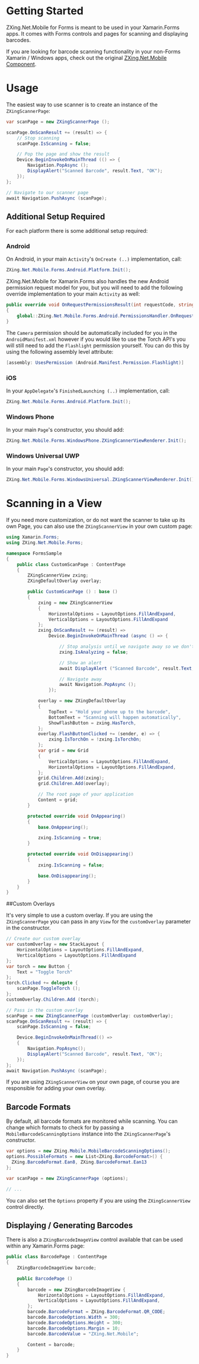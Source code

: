 # Getting Started

ZXing.Net.Mobile for Forms is meant to be used in your Xamarin.Forms apps.  It comes with Forms controls and pages for scanning and displaying barcodes.

If you are looking for barcode scanning functionality in your non-Forms Xamarin / Windows apps, check out the original [ZXing.Net.Mobile Component](https://components.xamarin.com/view/zxing.net.mobile).

# Usage

The easiest way to use scanner is to create an instance of the `ZXingScannerPage`: 

```csharp
var scanPage = new ZXingScannerPage ();

scanPage.OnScanResult += (result) => {
	// Stop scanning
    scanPage.IsScanning = false;

	// Pop the page and show the result
    Device.BeginInvokeOnMainThread (() => {
        Navigation.PopAsync ();        
        DisplayAlert("Scanned Barcode", result.Text, "OK");
    });
};

// Navigate to our scanner page
await Navigation.PushAsync (scanPage);
```


## Additional Setup Required

For each platform there is some additional setup required:

### Android 

On Android, in your main `Activity`'s `OnCreate (..)` implementation, call:

```csharp
ZXing.Net.Mobile.Forms.Android.Platform.Init();
```

ZXing.Net.Mobile for Xamarin.Forms also handles the new Android permission request model for you, but you will need to add the following override implementation to your main `Activity` as well:

```csharp
public override void OnRequestPermissionsResult(int requestCode, string[] permissions, Permission[] grantResults)
{
    global::ZXing.Net.Mobile.Forms.Android.PermissionsHandler.OnRequestPermissionsResult (requestCode, permissions, grantResults);           
}
```

The `Camera` permission should be automatically included for you in the `AndroidManifest.xml` however if you would like to use the Torch API's you will still need to add the `Flashlight` permission yourself.  You can do this by using the following assembly level attribute:

```csharp
[assembly: UsesPermission (Android.Manifest.Permission.Flashlight)]
```

### iOS

In your `AppDelegate`'s `FinishedLaunching (..)` implementation, call:

```csharp
ZXing.Net.Mobile.Forms.Android.Platform.Init();
```


### Windows Phone
In your main `Page`'s constructor, you should add:

```csharp
ZXing.Net.Mobile.Forms.WindowsPhone.ZXingScannerViewRenderer.Init();
```

### Windows Universal UWP

In your main `Page`'s constructor, you should add:

```csharp
ZXing.Net.Mobile.Forms.WindowsUniversal.ZXingScannerViewRenderer.Init();
```



# Scanning in a View

If you need more customization, or do not want the scanner to take up its own Page, you can also use the `ZXingScannerView` in your own custom page:

```csharp
using Xamarin.Forms;
using ZXing.Net.Mobile.Forms;

namespace FormsSample
{
    public class CustomScanPage : ContentPage
    {
        ZXingScannerView zxing;
        ZXingDefaultOverlay overlay;

        public CustomScanPage () : base ()
        {
            zxing = new ZXingScannerView
            {
                HorizontalOptions = LayoutOptions.FillAndExpand,
                VerticalOptions = LayoutOptions.FillAndExpand
            };
            zxing.OnScanResult += (result) => 
                Device.BeginInvokeOnMainThread (async () => {

                    // Stop analysis until we navigate away so we don't keep reading barcodes
                    zxing.IsAnalyzing = false;

                    // Show an alert
                    await DisplayAlert ("Scanned Barcode", result.Text, "OK");

                    // Navigate away
                    await Navigation.PopAsync ();
                });

            overlay = new ZXingDefaultOverlay
            {
                TopText = "Hold your phone up to the barcode",
                BottomText = "Scanning will happen automatically",
                ShowFlashButton = zxing.HasTorch,
            };
            overlay.FlashButtonClicked += (sender, e) => {
                zxing.IsTorchOn = !zxing.IsTorchOn;
            };
            var grid = new Grid
            {
                VerticalOptions = LayoutOptions.FillAndExpand,
                HorizontalOptions = LayoutOptions.FillAndExpand,
            };
            grid.Children.Add(zxing);
            grid.Children.Add(overlay);

            // The root page of your application
            Content = grid;
        }

        protected override void OnAppearing()
        {
            base.OnAppearing();

            zxing.IsScanning = true;
        }

        protected override void OnDisappearing()
        {
            zxing.IsScanning = false;

            base.OnDisappearing();
        }
    }
}
```


##Custom Overlays

It's very simple to use a custom overlay.  If you are using the `ZXingScannerPage` you can pass in any `View` for the `customOverlay` parameter in the constructor.

```csharp
// Create our custom overlay
var customOverlay = new StackLayout {
    HorizontalOptions = LayoutOptions.FillAndExpand,
    VerticalOptions = LayoutOptions.FillAndExpand
};
var torch = new Button {
    Text = "Toggle Torch"
};
torch.Clicked += delegate {
    scanPage.ToggleTorch ();
};
customOverlay.Children.Add (torch);

// Pass in the custom overlay
scanPage = new ZXingScannerPage (customOverlay: customOverlay);
scanPage.OnScanResult += (result) => {
    scanPage.IsScanning = false;

    Device.BeginInvokeOnMainThread(() =>
    {
        Navigation.PopAsync();
        DisplayAlert("Scanned Barcode", result.Text, "OK");
    });
};
await Navigation.PushAsync (scanPage);
```

If you are using `ZXingScannerView` on your own page, of course you are responsible for adding your own overlay.


## Barcode Formats

By default, all barcode formats are monitored while scanning.  You can change which formats to check for by passing a `MobileBarcodeScanningOptions` instance into the `ZXingScannerPage`'s constructor.

```csharp
var options = new ZXing.Mobile.MobileBarcodeScanningOptions();
options.PossibleFormats = new List<ZXing.BarcodeFormat>() { 
  ZXing.BarcodeFormat.Ean8, ZXing.BarcodeFormat.Ean13 
};

var scanPage = new ZXingScannerPage (options);

// ...
```

You can also set the `Options` property if you are using the `ZXingScannerView` control directly.


## Displaying / Generating Barcodes

There is also a `ZXingBarcodeImageView` control available that can be used within any Xamarin.Forms page:

```csharp
public class BarcodePage : ContentPage
{
    ZXingBarcodeImageView barcode;

    public BarcodePage ()
    {
        barcode = new ZXingBarcodeImageView {
            HorizontalOptions = LayoutOptions.FillAndExpand,
            VerticalOptions = LayoutOptions.FillAndExpand,                   
        };
        barcode.BarcodeFormat = ZXing.BarcodeFormat.QR_CODE;
        barcode.BarcodeOptions.Width = 300;
        barcode.BarcodeOptions.Height = 300;
        barcode.BarcodeOptions.Margin = 10;
        barcode.BarcodeValue = "ZXing.Net.Mobile";

        Content = barcode;
    }
}
```
